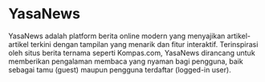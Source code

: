 # YasaNews
YasaNews adalah platform berita online modern yang menyajikan artikel-artikel terkini dengan tampilan yang menarik dan fitur interaktif. Terinspirasi oleh situs berita ternama seperti Kompas.com, YasaNews dirancang untuk memberikan pengalaman membaca yang nyaman bagi pengguna, baik sebagai tamu (guest) maupun pengguna terdaftar (logged-in user).
